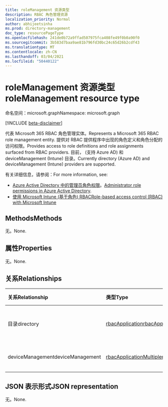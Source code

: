 ```yaml
---
title: roleManagement 资源类型
description: RBAC 角色管理资源
localization_priority: Normal
author: abhijeetsinha
ms.prod: directory-management
doc_type: resourcePageType
ms.openlocfilehash: 241de0b72a9ffad507975fca408fe49f0b0a90f0
ms.sourcegitcommit: 3b583d7baa9ae81b796fd30bc24c65d26b2cdf43
ms.translationtype: MT
ms.contentlocale: zh-CN
ms.lasthandoff: 03/04/2021
ms.locfileid: "50440122"
---
```

# <a name="rolemanagement-resource-type"></a><span data-ttu-id="9d704-103">roleManagement 资源类型</span><span class="sxs-lookup"><span data-stu-id="9d704-103">roleManagement resource type</span></span>

<span data-ttu-id="9d704-104">命名空间：microsoft.graph</span><span class="sxs-lookup"><span data-stu-id="9d704-104">Namespace: microsoft.graph</span></span>

[!INCLUDE [beta-disclaimer](../../includes/beta-disclaimer.md)]

<span data-ttu-id="9d704-105">代表 Microsoft 365 RBAC 角色管理实体。</span><span class="sxs-lookup"><span data-stu-id="9d704-105">Represents a Microsoft 365 RBAC role management entity.</span></span> <span data-ttu-id="9d704-106">提供对 RBAC 提供程序中出现的角色定义和角色分配的访问权限。</span><span class="sxs-lookup"><span data-stu-id="9d704-106">Provides access to role definitions and role assignments surfaced from RBAC providers.</span></span> <span data-ttu-id="9d704-107">目前， (支持 Azure AD) 和 deviceManagement (Intune) 目录。</span><span class="sxs-lookup"><span data-stu-id="9d704-107">Currently directory (Azure AD) and  deviceManagement (Intune) providers are supported.</span></span> 

<span data-ttu-id="9d704-108">有关详细信息，请参阅：</span><span class="sxs-lookup"><span data-stu-id="9d704-108">For more information, see:</span></span> 
* <span data-ttu-id="9d704-109">[Azure Active Directory 中的管理员角色权限](/azure/active-directory/users-groups-roles/directory-assign-admin-roles)。</span><span class="sxs-lookup"><span data-stu-id="9d704-109">[Administrator role permissions in Azure Active Directory](/azure/active-directory/users-groups-roles/directory-assign-admin-roles).</span></span>
* [<span data-ttu-id="9d704-110">使用 Microsoft Intune (基于角色) RBAC</span><span class="sxs-lookup"><span data-stu-id="9d704-110">Role-based access control (RBAC) with Microsoft Intune</span></span>](/mem/intune/fundamentals/role-based-access-control)

## <a name="methods"></a><span data-ttu-id="9d704-111">Methods</span><span class="sxs-lookup"><span data-stu-id="9d704-111">Methods</span></span>

<span data-ttu-id="9d704-112">无。</span><span class="sxs-lookup"><span data-stu-id="9d704-112">None.</span></span>

## <a name="properties"></a><span data-ttu-id="9d704-113">属性</span><span class="sxs-lookup"><span data-stu-id="9d704-113">Properties</span></span>

<span data-ttu-id="9d704-114">无。</span><span class="sxs-lookup"><span data-stu-id="9d704-114">None.</span></span>

## <a name="relationships"></a><span data-ttu-id="9d704-115">关系</span><span class="sxs-lookup"><span data-stu-id="9d704-115">Relationships</span></span>

| <span data-ttu-id="9d704-116">关系</span><span class="sxs-lookup"><span data-stu-id="9d704-116">Relationship</span></span> | <span data-ttu-id="9d704-117">类型</span><span class="sxs-lookup"><span data-stu-id="9d704-117">Type</span></span>        | <span data-ttu-id="9d704-118">说明</span><span class="sxs-lookup"><span data-stu-id="9d704-118">Description</span></span> |
|:-------------|:------------|:------------|
|<span data-ttu-id="9d704-119">目录</span><span class="sxs-lookup"><span data-stu-id="9d704-119">directory</span></span>|[<span data-ttu-id="9d704-120">rbacApplication</span><span class="sxs-lookup"><span data-stu-id="9d704-120">rbacApplication</span></span>](rbacapplication.md)| <span data-ttu-id="9d704-121">只读。</span><span class="sxs-lookup"><span data-stu-id="9d704-121">Read-only.</span></span> <span data-ttu-id="9d704-122">可为 NULL。</span><span class="sxs-lookup"><span data-stu-id="9d704-122">Nullable.</span></span>|
|<span data-ttu-id="9d704-123">deviceManagement</span><span class="sxs-lookup"><span data-stu-id="9d704-123">deviceManagement</span></span>|[<span data-ttu-id="9d704-124">rbacApplicationMultiple</span><span class="sxs-lookup"><span data-stu-id="9d704-124">rbacApplicationMultiple</span></span>](rbacapplicationmultiple.md)| <span data-ttu-id="9d704-p103">只读。可为空。</span><span class="sxs-lookup"><span data-stu-id="9d704-p103">Read-only. Nullable.</span></span>|

## <a name="json-representation"></a><span data-ttu-id="9d704-127">JSON 表示形式</span><span class="sxs-lookup"><span data-stu-id="9d704-127">JSON representation</span></span>

<span data-ttu-id="9d704-128">无。</span><span class="sxs-lookup"><span data-stu-id="9d704-128">None.</span></span>

<!-- uuid: 16cd6b66-4b1a-43a1-adaf-3a886856ed98
2019-02-04 14:57:30 UTC -->
<!-- {
  "type": "#page.annotation",
  "description": "roleManagement resource",
  "keywords": "",
  "section": "documentation",
  "tocPath": ""
}-->
